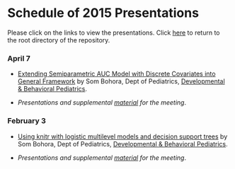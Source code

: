 Schedule of 2015 Presentations
============

Please click on the links to view the presentations. Click [here](./../) to return to the root directory of the repository.

### April 7 
 * [Extending Semiparametric AUC Model with Discrete Covariates into General Framework](https://github.com/OuhscBbmc/StatisticalComputing/blob/master/2015_Presentations/04_April/Bohora_Presentation_SCUG.pptx) by Som Bohora, Dept of Pediatrics, [Developmental & Behavioral Pediatrics](http://www.oumedicine.com/ouphysicians/child-specialties/list-of-child-specialties/developmental--behavioral-pediatrics).

 * *Presentations and supplemental [material](./04_April/) for the meeting*.

### February 3 
 * [Using knitr with logistic multilevel models and decision support trees]() by Som Bohora, Dept of Pediatrics, [Developmental & Behavioral Pediatrics](http://www.oumedicine.com/ouphysicians/child-specialties/list-of-child-specialties/developmental--behavioral-pediatrics).

 * *Presentations and supplemental [material](./02_February/) for the meeting*.
